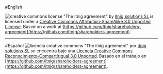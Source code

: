 #English

![creative commons license](http://i.creativecommons.org/l/by-sa/3.0/88x31.png "Creative Commons License") "The itnig agreement" by [itnig solutions SL](http://itnig.net) is licensed under a [Creative Commons Attribution-ShareAlike 3.0 Unported License](http://creativecommons.org/licenses/by-sa/3.0/deed.en_US).
Based on a work at [https://github.com/Itnig/shareholders-agreement](https://github.com/Itnig/shareholders-agreement).



----


#Español
![licencia creative commons](http://i.creativecommons.org/l/by-sa/3.0/88x31.png "Licencia Creative Commons") "The itnig agreement" por [itnig solutions SL](http://itnig.net) se encuentra bajo una [Licencia Creative Commons Reconocimiento-CompartirIgual 3.0 Unported](http://creativecommons.org/licenses/by-sa/3.0/deed.es_ES).
Basado en el trabajo en [https://github.com/Itnig/shareholders-agreement](https://github.com/Itnig/shareholders-agreement).